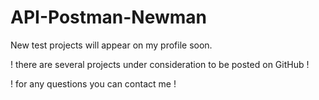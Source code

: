 # API-Postman-Newman
New test projects will appear on my profile soon.

! there are several projects under consideration to be posted on GitHub !

! for any questions you can contact me !
  

